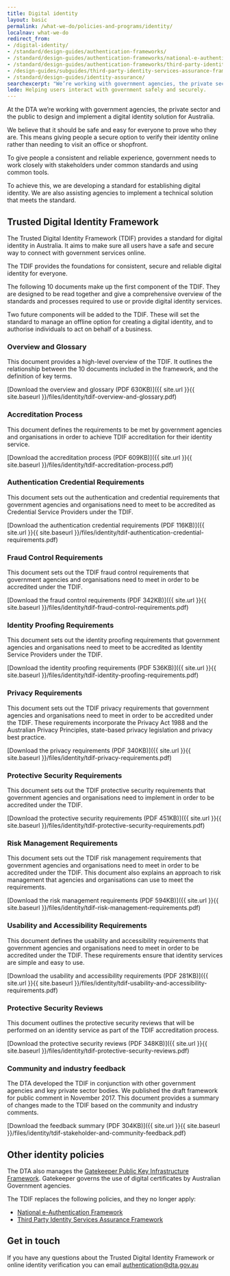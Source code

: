 ```yaml
---
title: Digital identity
layout: basic
permalink: /what-we-do/policies-and-programs/identity/
localnav: what-we-do
redirect_from:
- /digital-identity/
- /standard/design-guides/authentication-frameworks/
- /standard/design-guides/authentication-frameworks/national-e-authentication-framework/
- /standard/design-guides/authentication-frameworks/third-party-identity-services-assurance-framework/
- /design-guides/subguides/third-party-identity-services-assurance-framework
- /standard/design-guides/identity-assurance/
searchexcerpt: "We’re working with government agencies, the private sector and the public to design and implement a digital identity solution for the Australia."
lede: Helping users interact with government safely and securely.
---
```


At the DTA we’re working with government agencies, the private sector and the public to design and implement a digital identity solution for Australia.

We believe that it should be safe and easy for everyone to prove who they are. This means giving people a secure option to verify their identity online rather than needing to visit an office or shopfront.

To give people a consistent and reliable experience, government needs to work closely with stakeholders under common standards and using common tools.

To achieve this, we are developing a standard for establishing digital identity. We are also assisting agencies to implement a technical solution that meets the standard.

## Trusted Digital Identity Framework

The Trusted Digital Identity Framework (TDIF) provides a standard for digital identity in Australia. It aims to make sure all users have a safe and secure way to connect with government services online.

The TDIF provides the foundations for consistent, secure and reliable digital identity for everyone.

The following 10 documents make up the first component of the TDIF. They are designed to be read together and give a comprehensive overview of the standards and processes required to use or provide digital identity services.

Two future components will be added to the TDIF. These will set the standard to manage an offline option for creating a digital identity, and to authorise individuals to act on behalf of a business.

### Overview and Glossary

This document provides a high-level overview of the TDIF. It outlines the relationship between the 10 documents included in the framework, and the definition of key terms.

[Download the overview and glossary (PDF 630KB)]({{ site.url }}{{ site.baseurl }}/files/identity/tdif-overview-and-glossary.pdf)

### Accreditation Process

This document defines the requirements to be met by government agencies and
organisations in order to achieve TDIF accreditation for their identity service.

[Download the accreditation process (PDF 609KB)]({{ site.url }}{{ site.baseurl }}/files/identity/tdif-accreditation-process.pdf)

### Authentication Credential Requirements

This document sets out the authentication and credential requirements that government agencies and organisations need to meet to be accredited as Credential Service Providers under the TDIF.

[Download the authentication credential requirements (PDF 116KB)]({{ site.url }}{{ site.baseurl }}/files/identity/tdif-authentication-credential-requirements.pdf)

### Fraud Control Requirements
This document sets out the TDIF fraud control requirements that government agencies and organisations need to meet in order to be accredited under the TDIF.

[Download the fraud control requirements (PDF 342KB)]({{ site.url }}{{ site.baseurl }}/files/identity/tdif-fraud-control-requirements.pdf)

### Identity Proofing Requirements

This document sets out the identity proofing requirements that government agencies and organisations need to meet to be accredited as Identity Service Providers under the TDIF.  

[Download the identity proofing requirements (PDF 536KB)]({{ site.url }}{{ site.baseurl }}/files/identity/tdif-identity-proofing-requirements.pdf)

### Privacy Requirements

This document sets out the TDIF privacy requirements  that government agencies and organisations need to meet in order to be accredited under the TDIF. These requirements incorporate the Privacy Act 1988 and the Australian Privacy Principles, state-based privacy legislation and privacy best practice.

[Download the privacy requirements (PDF 340KB)]({{ site.url }}{{ site.baseurl }}/files/identity/tdif-privacy-requirements.pdf)

### Protective Security Requirements

This document sets out the TDIF protective security requirements that government agencies and organisations need to implement in order to be accredited under the TDIF.

[Download the protective security requirements (PDF 451KB)]({{ site.url }}{{ site.baseurl }}/files/identity/tdif-protective-security-requirements.pdf)

### Risk Management Requirements

This document sets out the TDIF risk management requirements that government agencies and organisations need to meet in order to be accredited under the TDIF.  This document  also explains an approach to risk management that agencies and organisations can use to meet the requirements.

[Download the risk management requirements (PDF 594KB)]({{ site.url }}{{ site.baseurl }}/files/identity/tdif-risk-management-requirements.pdf)

### Usability and Accessibility Requirements

This document defines the usability and accessibility requirements that government agencies and organisations need to meet in order to be accredited under the TDIF. These requirements ensure that identity services are simple and easy to use.

[Download the usability and accessibility requirements (PDF 281KB)]({{ site.url }}{{ site.baseurl }}/files/identity/tdif-usability-and-accessibility-requirements.pdf)

### Protective Security Reviews

This document outlines the protective security reviews that will be performed on an identity service as part of the TDIF accreditation process.

[Download the protective security reviews (PDF 348KB)]({{ site.url }}{{ site.baseurl }}/files/identity/tdif-protective-security-reviews.pdf)

### Community and industry feedback

The DTA developed the TDIF in conjunction with other government agencies and key private sector bodies. We published the draft framework for public comment in November 2017. This document provides a summary of changes made to the TDIF based on the community and industry comments.

[Download the feedback summary (PDF 304KB)]({{ site.url }}{{ site.baseurl }}/files/identity/tdif-stakeholder-and-community-feedback.pdf)

## Other identity policies

The DTA also manages the [Gatekeeper Public Key Infrastructure Framework](/what-we-do/policies-and-programs/identity/gatekeeper-public-key-infrastructure-framework/). Gatekeeper governs the use of digital certificates by Australian Government agencies.

The TDIF replaces the following policies, and they no longer apply:
- [National e-Authentication Framework](https://www.finance.gov.au/archive/policy-guides-procurement/authentication-and-identity-management/national-e-authentication-framework/)
- [Third Party Identity Services Assurance Framework](https://www.finance.gov.au/archive/policy-guides-procurement/third-party-identity-services-assurance-framework/)

## Get in touch

If you have any questions about the Trusted Digital Identity Framework or online identity verification you can email [authentication@dta.gov.au](mailto:authentication@dta.gov.au)
